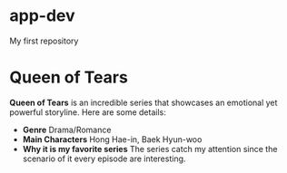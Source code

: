 # app-dev
My first repository
# Queen of Tears

**Queen of Tears** is an incredible series that showcases an emotional yet powerful storyline. Here are some details:

- **Genre** Drama/Romance
- **Main Characters** Hong Hae-in, Baek Hyun-woo
- **Why it is my favorite series** The series catch my attention since the scenario of it every episode are interesting.
